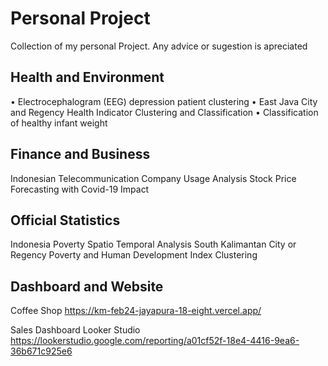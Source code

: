 # Personal Project
Collection of my personal Project. Any advice or sugestion is apreciated  

## Health and Environment
•	Electrocephalogram (EEG) depression patient clustering
•	East Java City and Regency Health Indicator Clustering and Classification
•	Classification of healthy infant weight


## Finance and Business
Indonesian Telecommunication Company Usage Analysis
Stock Price Forecasting with Covid-19 Impact

## **Official Statistics**
Indonesia Poverty Spatio Temporal Analysis
South Kalimantan City or Regency Poverty and Human Development Index Clustering

## Dashboard and Website
Coffee Shop
https://km-feb24-jayapura-18-eight.vercel.app/

Sales Dashboard Looker Studio
https://lookerstudio.google.com/reporting/a01cf52f-18e4-4416-9ea6-36b671c925e6
